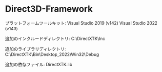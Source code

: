 # Direct3D-Framework

プラットフォームツールキット:
Visual Studio 2019 (v142)
Visual Studio 2022 (v143)

追加のインクルードディレクトリ:
C:\DirectXTK\Inc

追加のライブラリディレクトリ:
C:\DirectXTK\Bin\Desktop_2022\Win32\Debug

追加の依存ファイル:
DirectXTK.lib
